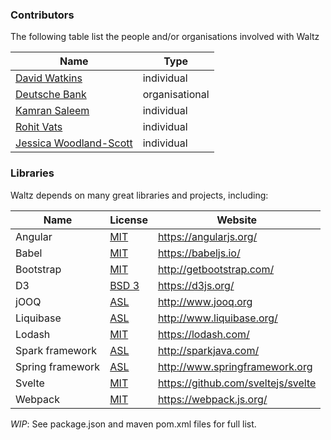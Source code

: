 

### Contributors

The following table list the people and/or organisations involved with Waltz

| Name | Type |
| --- | --- |
| [David Watkins](https://github.com/davidwatkins73) | individual |
| [Deutsche Bank](https://github.com/db-waltz) | organisational |
| [Kamran Saleem](https://github.com/kamransaleem) | individual |
| [Rohit Vats](https://github.com/rovats) | individual |
| [Jessica Woodland-Scott](https://github.com/JWoodland-Scott) | individual |


### Libraries

Waltz depends on many great libraries and projects, including:

| Name | License | Website |
| --- | --- | --- |
| Angular | [MIT](https://opensource.org/licenses/MIT) | https://angularjs.org/ |
| Babel | [MIT](https://opensource.org/licenses/MIT) | https://babeljs.io/ |
| Bootstrap | [MIT](https://opensource.org/licenses/MIT) | http://getbootstrap.com/ |
| D3 | [BSD 3](https://opensource.org/licenses/BSD-3-Clause) | https://d3js.org/ |
| jOOQ | [ASL](http://www.apache.org/licenses/LICENSE-2.0) | http://www.jooq.org |
| Liquibase | [ASL](http://www.apache.org/licenses/LICENSE-2.0) | http://www.liquibase.org/ |
| Lodash | [MIT](https://opensource.org/licenses/MIT) | https://lodash.com/ |
| Spark framework | [ASL](http://www.apache.org/licenses/LICENSE-2.0) | http://sparkjava.com/ |
| Spring framework | [ASL](http://www.apache.org/licenses/LICENSE-2.0) | http://www.springframework.org |
| Svelte | [MIT](https://opensource.org/licenses/MIT) | https://github.com/sveltejs/svelte |
| Webpack | [MIT](https://opensource.org/licenses/MIT) | https://webpack.js.org/ |


_WIP_:  See package.json and maven pom.xml files for full list.


